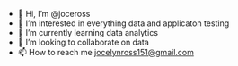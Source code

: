 - 👋 Hi, I’m @joceross
- 👀 I’m interested in everything data and applicaton testing
- 🌱 I’m currently learning data analytics
- 💞️ I’m looking to collaborate on data 
- 📫 How to reach me jocelynross151@gmail.com

<!---
joceross/joceross is a ✨ special ✨ repository because its `README.md` (this file) appears on your GitHub profile.
You can click the Preview link to take a look at your changes.
--->
